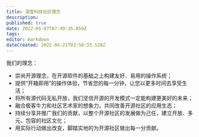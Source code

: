 ```yaml
---
title: 深度科技社区理念
description: 
published: true
date: 2022-05-07T07:49:35.859Z
tags: 
editor: markdown
dateCreated: 2022-04-21T03:50:33.528Z
---
```


我们的理念：

* 崇尚开源理念，在开源软件的基础之上构建友好、易用的操作系统；
* 提供“开箱即用”的操作体验，节省您的每一分钟，让您以更多时间去享受生活；
* 将所有源代码无私开放，我们坚信开源的开发模式一定能构建更美好的未来；
* 融合极客牛力和社区艺术家的想象力，共同改善开源社区的应用生态；
* 持续分享并推广我们的贡献，以整个开源社区的发展做为己任，建立开放、多元、包容的社区文化；
* 用实际行动做出改变，脚踏实地的为开源社区做出每一分贡献。
